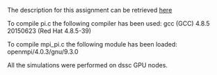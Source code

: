 The description for this assignment can be retrieved [here](Assignment1.md)


To compile pi.c the following compiler has been used:
gcc (GCC) 4.8.5 20150623 (Red Hat 4.8.5-39)



To compile mpi_pi.c the following module has been loaded:\
openmpi/4.0.3/gnu/9.3.0


All the simulations were performed on dssc GPU nodes.
